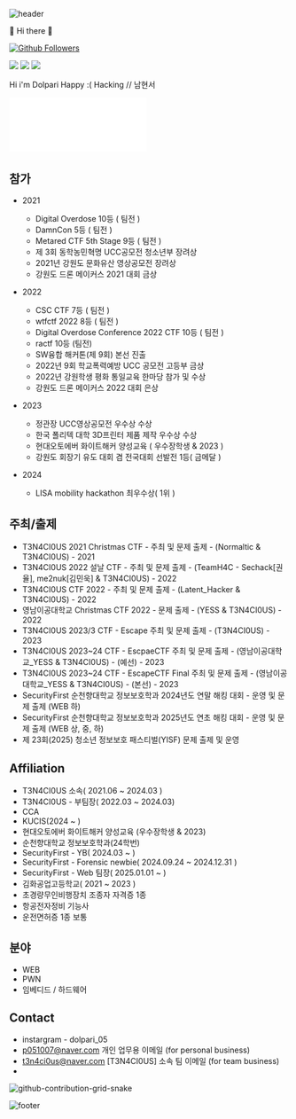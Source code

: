![header](https://capsule-render.vercel.app/api?type=waving&&color=gradient&height=100&section=header&fontSize=90)


:wave: Hi there :wave:

[![Github Followers](https://img.shields.io/github/followers/username?color=009300&label=Github%20Followers&style=for-the-badge)](https://github.com/username?tab=followers)

<p>
  <a href=https://dolpari-is-come.tistory.com target="_blank"><img src="https://img.shields.io/badge/dolpari -430098?style=for-the-tistory&logo=tistory&logoColor=white"/></a>    <a href=https://www.facebook.com/ppapesib target="_blank"><img src="https://img.shields.io/badge/dolpari -430098?style=for-the-badge&logo=facebook&logoColor=white"/></a> 
  <a href="https://www.instagram.com/dolpari_05" target="_blank"><img src="https://img.shields.io/badge/dolpari-E4405F?style=for-the-badge&logo=Instagram&logoColor=white"/></a>
</p>
<p>
Hi i'm Dolpari Happy :( Hacking  //  남현서
</p>

<img src="https://raw.githubusercontent.com/dkssud8150/github-stats-transparent/output/generated/languages.svg" width="49.2%" />

<!-- [![Top Langs](https://github-readme-stats.vercel.app/api/top-langs/?username=username&layout=compact&theme=react)](https://github.com/anuraghazra/github-readme-stats) -->
<!-- [![solved.ac tier](http://mazassumnida.wtf/api/v2/generate_badge?boj=username)](https://solved.ac/cyb3r_syno) -->

## 참가
+ 2021
  * Digital Overdose 10등 ( 팀전 )
  * DamnCon 5등 ( 팀전 )
  * Metared CTF 5th Stage 9등 ( 팀전 )
  * 제 3회 동학농민혁명 UCC공모전 청소년부 장려상
  * 2021년 강원도 문화유산 영상공모전 장려상
  * 강원도 드론 메이커스 2021 대회 금상

+ 2022
  * CSC CTF 7등 ( 팀전 )
  * wtfctf 2022 8등 ( 팀전 )
  * Digital Overdose Conference 2022 CTF 10등 ( 팀전 )
  * ractf 10등 (팀전)
  * SW융합 해커톤(제 9회) 본선 진출
  * 2022년 9회 학교폭력예방 UCC 공모전 고등부 금상
  * 2022년 강원학생 평화 통일교육 한마당 참가 및 수상 
  * 강원도 드론 메이커스 2022 대회 은상
 
+ 2023
  * 정관장 UCC영상공모전 우수상 수상
  * 한국 폴리텍 대학 3D프린터 제품 제작 우수상 수상
  * 현대오토에버 화이트해커 양성교육 ( 우수장학생 & 2023 )
  * 강원도 회장기 유도 대회 겸 전국대회 선발전 1등( 금메달 )

+ 2024
  * LISA mobility hackathon 최우수상( 1위 ) 

## 주최/출제
* T3N4CI0US 2021 Christmas CTF - 주최 및 문제 출제 - (Normaltic & T3N4CI0US) - 2021
* T3N4CI0US 2022 설날 CTF - 주최 및 문제 출제 - (TeamH4C - Sechack[권율], me2nuk[김민욱] & T3N4CI0US) - 2022
* T3N4CI0US CTF 2022 - 주최 및 문제 출제 - (Latent_Hacker & T3N4CI0US) - 2022
* 영남이공대학교 Christmas CTF 2022 - 문제 출제 - (YESS & T3N4CI0US) - 2022
* T3N4CI0US 2023/3 CTF - Escape 주최 및 문제 출제 - (T3N4CI0US) - 2023
* T3N4CI0US 2023~24 CTF - EscpaeCTF 주최 및 문제 출제 - (영남이공대학교_YESS & T3N4CI0US) - (예선) - 2023
* T3N4CI0US 2023~24 CTF - EscapeCTF Final 주최 및 문제 출제 - (영남이공대학교_YESS & T3N4CI0US) - (본선) - 2023
* SecurityFirst 순천향대학교 정보보호학과 2024년도 연말 해킹 대회 - 운영 및 문제 출제 (WEB 하)
* SecurityFirst 순천향대학교 정보보호학과 2025년도 연초 해킹 대회 - 운영 및 문제 출제 (WEB 상, 중, 하)
* 제 23회(2025) 청소년 정보보호 패스티벌(YISF) 문제 출제 및 운영
  
## Affiliation  
* T3N4CI0US 소속( 2021.06 ~ 2024.03 )
* T3N4CI0US - 부팀장( 2022.03 ~ 2024.03)
* CCA
* KUCIS(2024 ~ )
* 현대오토에버 화이트해커 양성교육 (우수장학생 & 2023)
* 순천향대학교 정보보호학과(24학번)
* SecurityFirst - YB( 2024.03 ~ )
* SecurityFirst - Forensic newbie( 2024.09.24 ~ 2024.12.31 )
* SecurityFirst - Web 팀장( 2025.01.01 ~ )
* 김화공업고등학교( 2021 ~ 2023 )
* 초경량무인비행장치 조종자 자격증 1종
* 항공전자정비 기능사
* 운전면허증 1종 보통

## 분야
* WEB
* PWN
* 임베디드 / 하드웨어
  
## Contact  
* instargram - dolpari_05 
* p051007@naver.com 개인 업무용 이메일 (for personal business)
* t3n4ci0us@naver.com [T3N4CI0US] 소속 팀 이메일 (for team business)
* 
 ![github-contribution-grid-snake](https://user-images.githubusercontent.com/90142173/154796318-e529fdc7-2132-4ce7-8417-06b71cf02506.svg)

![footer](https://capsule-render.vercel.app/api?type=waving&&color=gradient&height=100&section=footer&fontSize=90)
